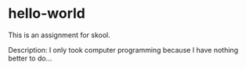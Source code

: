 # hello-world
This is an assignment for skool.


Description:
I only took computer programming because I have nothing better to do...
